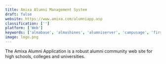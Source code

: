 ```yaml
---
title: Amixa Alumni Management System
draft: false 
website: https://www.amixa.com/alumniapp.asp
classification: ['']
platform: ['Web']
keywords: ['almabase', 'almashines', 'alumniserver', 'campusage', 'firsthand', 'gradsgate', 'intraworlds_alumni', 'proclass', 'reunite', 'sap_alumni_management', 'tassl', 'toucantech', 'vaave', 'veryconnect']
image: logo.png
---
```

The Amixa Alumni Application is a robust alumni community web site for high schools, colleges and universities.